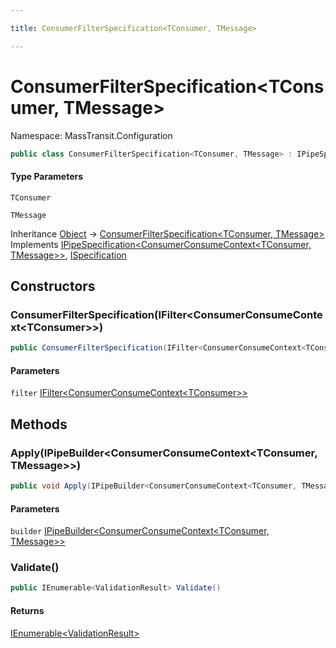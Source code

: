 ```yaml
---

title: ConsumerFilterSpecification<TConsumer, TMessage>

---
```


# ConsumerFilterSpecification\<TConsumer, TMessage\>

Namespace: MassTransit.Configuration

```csharp
public class ConsumerFilterSpecification<TConsumer, TMessage> : IPipeSpecification<ConsumerConsumeContext<TConsumer, TMessage>>, ISpecification
```

#### Type Parameters

`TConsumer`<br/>

`TMessage`<br/>

Inheritance [Object](https://learn.microsoft.com/en-us/dotnet/api/system.object) → [ConsumerFilterSpecification\<TConsumer, TMessage\>](../masstransit-configuration/consumerfilterspecification-2)<br/>
Implements [IPipeSpecification\<ConsumerConsumeContext\<TConsumer, TMessage\>\>](../../masstransit-abstractions/masstransit-configuration/ipipespecification-1), [ISpecification](../../masstransit-abstractions/masstransit/ispecification)

## Constructors

### **ConsumerFilterSpecification(IFilter\<ConsumerConsumeContext\<TConsumer\>\>)**

```csharp
public ConsumerFilterSpecification(IFilter<ConsumerConsumeContext<TConsumer>> filter)
```

#### Parameters

`filter` [IFilter\<ConsumerConsumeContext\<TConsumer\>\>](../../masstransit-abstractions/masstransit/ifilter-1)<br/>

## Methods

### **Apply(IPipeBuilder\<ConsumerConsumeContext\<TConsumer, TMessage\>\>)**

```csharp
public void Apply(IPipeBuilder<ConsumerConsumeContext<TConsumer, TMessage>> builder)
```

#### Parameters

`builder` [IPipeBuilder\<ConsumerConsumeContext\<TConsumer, TMessage\>\>](../../masstransit-abstractions/masstransit-configuration/ipipebuilder-1)<br/>

### **Validate()**

```csharp
public IEnumerable<ValidationResult> Validate()
```

#### Returns

[IEnumerable\<ValidationResult\>](https://learn.microsoft.com/en-us/dotnet/api/system.collections.generic.ienumerable-1)<br/>
